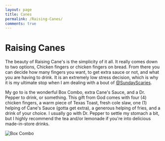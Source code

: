 ```yaml
---
layout: page
title: Canes
permalink: /Raising-Canes/
comments: true
---
```


# Raising Canes

The beauty of Raising Cane's is the simplicity of it all. It really comes down to two options, Chicken fingers or chicken fingers on bread. From there you can decide how many fingers you want, to get extra sauce or not, and what you are having to drink. It is an extremely low stress decision, which is why it is my ultimate stop when I am dealing with a bout of [@SundayScaries](http://twitter.com/SundayScaries).

My go to is the wonderful Box Combo, extra Cane's Sauce, and a Dr. Pepper to drink, or something. This gift from God comes with four (4) chicken fingers, a warm piece of Texas Toast, fresh cole slaw, one (1) helping of Cane's Sauce (gotta get extra), a generous helping of fries, and a drink of your choice. I usually go with Dr. Pepper to settle my stomach a bit, but I highly recommend the tea and/or lemonade if you're into delicious made-in-store drinks.

![Box Combo](http://ndburger.github.io/images/canes2.jpg "Raising Canes")
